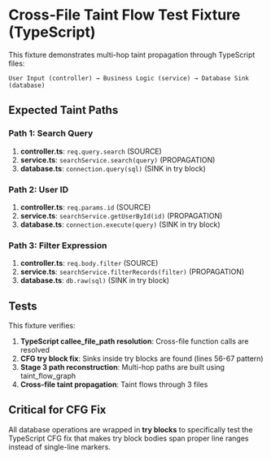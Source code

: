 # Cross-File Taint Flow Test Fixture (TypeScript)

This fixture demonstrates multi-hop taint propagation through TypeScript files:

```
User Input (controller) → Business Logic (service) → Database Sink (database)
```

## Expected Taint Paths

### Path 1: Search Query
1. **controller.ts**: `req.query.search` (SOURCE)
2. **service.ts**: `searchService.search(query)` (PROPAGATION)
3. **database.ts**: `connection.query(sql)` (SINK in try block)

### Path 2: User ID
1. **controller.ts**: `req.params.id` (SOURCE)
2. **service.ts**: `searchService.getUserById(id)` (PROPAGATION)
3. **database.ts**: `connection.execute(query)` (SINK in try block)

### Path 3: Filter Expression
1. **controller.ts**: `req.body.filter` (SOURCE)
2. **service.ts**: `searchService.filterRecords(filter)` (PROPAGATION)
3. **database.ts**: `db.raw(sql)` (SINK in try block)

## Tests

This fixture verifies:

1. **TypeScript callee_file_path resolution**: Cross-file function calls are resolved
2. **CFG try block fix**: Sinks inside try blocks are found (lines 56-67 pattern)
3. **Stage 3 path reconstruction**: Multi-hop paths are built using taint_flow_graph
4. **Cross-file taint propagation**: Taint flows through 3 files

## Critical for CFG Fix

All database operations are wrapped in **try blocks** to specifically test the TypeScript CFG fix that makes try block bodies span proper line ranges instead of single-line markers.
